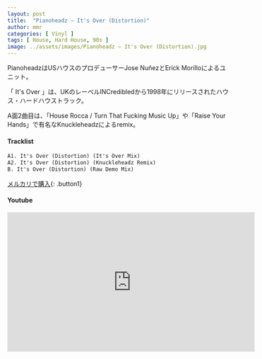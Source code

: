 ```yaml
---
layout: post
title:  "Pianoheadz – It's Over (Distortion)"
author: mmr
categories: [ Vinyl ]
tags: [ House, Hard House, 90s ]
image: ../assets/images/Pianoheadz – It's Over (Distortion).jpg
---
```


PianoheadzはUSハウスのプロデューサーJose NuñezとErick Morilloによるユニット。

「 It's Over 」は、UKのレーベルINCredibledから1998年にリリースされたハウス・ハードハウストラック。

A面2曲目は、「House Rocca / Turn That Fucking Music Up」や「Raise Your Hands」で有名なKnuckleheadzによるremix。


#### Tracklist
```md
A1. It's Over (Distortion) (It's Over Mix)
A2. It's Over (Distortion) (Knuckleheadz Remix)
B. It's Over (Distortion) (Raw Demo Mix)
```

[メルカリで購入](https://jp.mercari.com/item/m95305362501?afid=6142608987){: .button1}

#### Youtube
<iframe width="560" height="315" src="https://www.youtube.com/embed/l7rf3NTLSqQ?si=9rJKV1pD_resffgq" title="YouTube video player" frameborder="0" allow="accelerometer; autoplay; clipboard-write; encrypted-media; gyroscope; picture-in-picture; web-share" referrerpolicy="strict-origin-when-cross-origin" allowfullscreen></iframe>